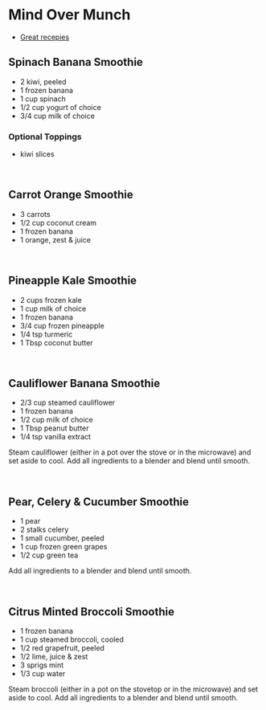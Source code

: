 
# Mind Over Munch

- [Great recepies](https://mindovermunch.com/recipes/)

## Spinach Banana Smoothie

- 2 kiwi, peeled
- 1 frozen banana
- 1 cup spinach
- 1/2 cup yogurt of choice
- 3/4 cup milk of choice

### Optional Toppings

- kiwi slices

<br/>

## Carrot Orange Smoothie

- 3 carrots
- 1/2 cup coconut cream
- 1 frozen banana
- 1 orange, zest & juice

<br/>


## Pineapple Kale Smoothie

- 2 cups frozen kale
- 1 cup milk of choice
- 1 frozen banana
- 3/4 cup frozen pineapple
- 1/4 tsp turmeric
- 1 Tbsp coconut butter

<br/>

## Cauliflower Banana Smoothie

- 2/3 cup steamed cauliflower
- 1 frozen banana
- 1/2 cup milk of choice
- 1 Tbsp peanut butter
- 1/4 tsp vanilla extract

Steam cauliflower (either in a pot over the stove or in the microwave) and set aside to cool.
Add all ingredients to a blender and blend until smooth.

<br/>


## Pear, Celery & Cucumber Smoothie

- 1 pear
- 2 stalks celery
- 1 small cucumber, peeled
- 1 cup frozen green grapes
- 1/2 cup green tea

Add all ingredients to a blender and blend until smooth.

<br/>

## Citrus Minted Broccoli Smoothie

- 1 frozen banana
- 1 cup steamed broccoli, cooled
- 1/2 red grapefruit, peeled
- 1/2 lime, juice & zest
- 3 sprigs mint
- 1/3 cup water


Steam broccoli (either in a pot on the stovetop or in the microwave) and set aside to cool.
Add all ingredients to a blender and blend until smooth.

